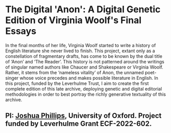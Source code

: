 # The Digital 'Anon': A Digital Genetic Edition of Virginia Woolf's Final Essays

In the final months of her life, Virginia Woolf started to write a history of English literature she never lived to finish. This project, extant only as a constellation of fragmentary drafts, has come to be known by the dual title of ‘Anon’ and ‘The Reader’. This history is not patterned around the writings of singular named authors like Chaucer and Shakespeare or Virginia Woolf. Rather, it stems from the ‘nameless vitality’ of Anon, the unnamed poet-singer whose voice precedes and makes possible literature in English. In this project, funded by the Leverhulme Trust, I aim to create the first complete edition of this late archive, deploying genetic and digital editorial methodologies in order to best portray the richly generative textuality of this archive.


## PI: [Joshua Phillips](https://joshuaaphillips.github.io), University of Oxford. Project funded by Leverhulme Grant ECF-2022-602.
